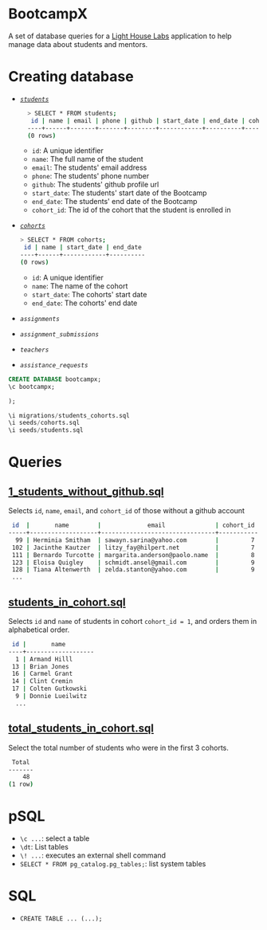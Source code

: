 # BootcampX
A set of database queries for a [Light House Labs](https://github.com/lighthouse-labs) application to help manage data about students and mentors.

# Creating database
* [_`students`_](https://gist.githubusercontent.com/meech-ward/6074f24ced36917ce608c69914ece777/raw/69a97d29d5d227914fdf11c71e522923efe0597b/students_seeds.sql)
  ```bash
    > SELECT * FROM students;
     id | name | email | phone | github | start_date | end_date | cohort_id
    ----+------+-------+-------+--------+------------+----------+-----------
    (0 rows)
  ```
  - `id`: A unique identifier
  - `name`: The full name of the student
  - `email`: The students' email address
  - `phone`: The students' phone number
  - `github`: The students' github profile url
  - `start_date`: The students' start date of the Bootcamp
  - `end_date`: The students' end date of the Bootcamp
  - `cohort_id`: The id of the cohort that the student is enrolled in

* [_`cohorts`_](https://gist.githubusercontent.com/meech-ward/6074f24ced36917ce608c69914ece777/raw/69a97d29d5d227914fdf11c71e522923efe0597b/cohorts_seeds.sql)
  ```bash
  > SELECT * FROM cohorts;
   id | name | start_date | end_date
  ----+------+------------+----------
  (0 rows)
  ```
  - `id`: A unique identifier
  - `name`: The name of the cohort
  - `start_date`: The cohorts' start date
  - `end_date`: The cohorts' end date

* _`assignments`_
* _`assignment_submissions`_
* _`teachers`_
* _`assistance_requests`_


```sql
CREATE DATABASE bootcampx;
\c bootcampx;

);

\i migrations/students_cohorts.sql
\i seeds/cohorts.sql
\i seeds/students.sql

```
# Queries
## [1_students_without_github.sql](queries/1_students_without_github.sql)
Selects `id`, `name`, `email`, and `cohort_id` of those without a github account
```bash
 id  |       name        |             email              | cohort_id
-----+-------------------+--------------------------------+-----------
  99 | Herminia Smitham  | sawayn.sarina@yahoo.com        |         7
 102 | Jacinthe Kautzer  | litzy_fay@hilpert.net          |         7
 111 | Bernardo Turcotte | margarita.anderson@paolo.name  |         8
 123 | Eloisa Quigley    | schmidt.ansel@gmail.com        |         9
 128 | Tiana Altenwerth  | zelda.stanton@yahoo.com        |         9
 ...
```
## [students_in_cohort.sql](queries/students_in_cohort.sql)
Selects `id` and `name` of students in cohort `cohort_id = 1`, and orders them in alphabetical order.
```bash
 id |       name
----+-------------------
  1 | Armand Hilll
 13 | Brian Jones
 16 | Carmel Grant
 14 | Clint Cremin
 17 | Colten Gutkowski
  9 | Donnie Lueilwitz
  ...
```
## [total_students_in_cohort.sql](queries/total_students_in_cohort.sql)
Select the total number of students who were in the first 3 cohorts.

```bash
 Total
-------
    48
(1 row)
```
# pSQL
- `\c ...`: select a table
- `\dt`: List tables
- `\! ...`: executes an external shell command 
- `SELECT * FROM pg_catalog.pg_tables;`: list system tables
# SQL
- `CREATE TABLE ... (...);`
